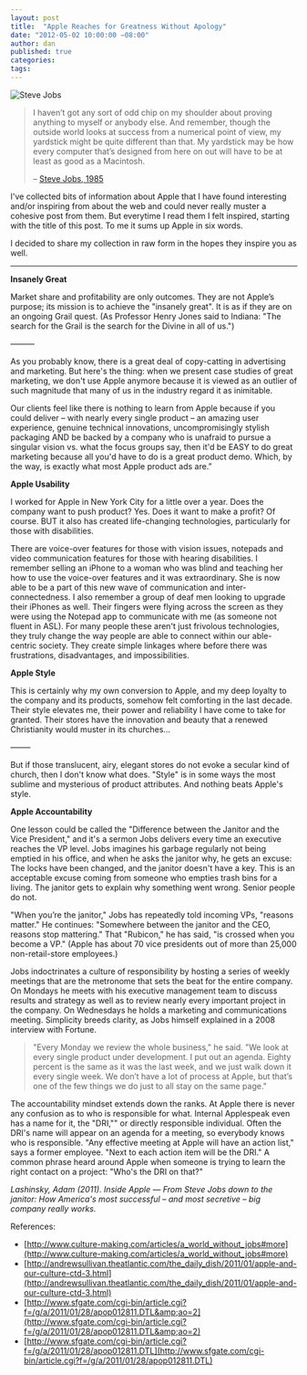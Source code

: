 ```yaml
---
layout: post
title:  "Apple Reaches for Greatness Without Apology"
date: "2012-05-02 10:00:00 −08:00"
author: dan
published: true
categories:
tags:
---
```


<div class="row">
  <div class="col-md-6">
    <img class="lazy img-rounded img-responsive" alt="Steve Jobs" data-original="https://dl.dropboxusercontent.com/u/300203/blog-images/SteveJobsCloseUp.jpg">
  </div>
  <div class="col-md-6">
    <blockquote>
      <p>I haven’t got any sort of odd chip on my shoulder about proving anything to myself or anybody else.  And remember, though the outside world looks at success from a numerical point of view, my yardstick might be quite different than that.  My yardstick may be how every computer that’s designed from here on out will have to be at least as good as a Macintosh.</p>
      <p>– <a href="http://www.newsweek.com/1985/09/30/jobs-talks-about-his-rise-and-fall.print.html">Steve Jobs, 1985</a></p>
    </blockquote>
  </div>
</div>

<!-- more -->

I've collected bits of information about Apple that I have found interesting and/or inspiring from about the web and could never really muster a cohesive post from them.  But everytime I read them I felt inspired, starting with the title of this post. To me it sums up Apple in six words.

I decided to share my collection in raw form in the hopes they inspire you as well.

* * *

**Insanely Great**

Market share and profitability are only outcomes. They are not Apple’s purpose; its mission is to achieve the "insanely great".  It is as if they are on an ongoing Grail quest. (As Professor Henry Jones said to Indiana: "The search for the Grail is the search for the Divine in all of us.")

&#8212;&#8212;&#8212;

As you probably know, there is a great deal of copy-catting in advertising and marketing. But here's the thing: when we present case studies of great marketing, we don't use Apple anymore because it is viewed as an outlier of such magnitude that many of us in the industry regard it as inimitable.

Our clients feel like there is nothing to learn from Apple because if you could deliver &#8211; with nearly every single product &#8211; an amazing user experience, genuine technical innovations, uncompromisingly stylish packaging AND be backed by a company who is unafraid to pursue a singular vision vs. what the focus groups say, then it'd be EASY to do great marketing because all you'd have to do is a great product demo.  Which, by the way, is exactly what most Apple product ads are.”

**Apple Usability**

I worked for Apple in New York City for a little over a year. Does the company want to push product? Yes. Does it want to make a profit? Of course.  BUT it also has created life-changing technologies, particularly for those with disabilities.

There are voice-over features for those with vision issues, notepads and video communication features for those with hearing disabilities. I remember selling an iPhone to a woman who was blind and teaching her how to use the voice-over features and it was extraordinary. She is now able to be a part of this new wave of communication and inter-connectedness. I also remember a group of deaf men looking to upgrade their iPhones as well. Their fingers were flying across the screen as they were using the Notepad app to communicate with me (as someone not fluent in ASL). For many people these aren't just frivolous technologies, they truly change the way people are able to connect within our able-centric society. They create simple linkages where before there was frustrations, disadvantages, and impossibilities.

**Apple Style**

This is certainly why my own conversion to Apple, and my deep loyalty to the company and its products, somehow felt comforting in the last decade. Their style elevates me, their power and reliability I have come to take for granted. Their stores have the innovation and beauty that a renewed Christianity would muster in its churches…

&#8212;&#8212;&#8211;

But if those translucent, airy, elegant stores do not evoke a secular kind of church, then I don't know what does.  "Style" is in some ways the most sublime and mysterious of product attributes.  And nothing beats Apple's style.

**Apple Accountability**

One lesson could be called the "Difference between the Janitor and the Vice President," and it's a sermon Jobs delivers every time an executive reaches the VP level.  Jobs imagines his garbage regularly not being emptied in his office, and when he asks the janitor why, he gets an excuse: The locks have been changed, and the janitor doesn't have a key. This is an acceptable excuse coming from someone who empties trash bins for a living. The janitor gets to explain why something went wrong.  Senior people do not.

"When you’re the janitor," Jobs has repeatedly told incoming VPs, "reasons matter." He continues: "Somewhere between the janitor and the CEO, reasons stop mattering." That "Rubicon," he has said, "is crossed when you become a VP." (Apple has about 70 vice presidents out of more than 25,000 non-retail-store employees.)

Jobs indoctrinates a culture of responsibility by hosting a series of weekly meetings that are the metronome that sets the beat for the entire company. On Mondays he meets with his executive management team to discuss results and strategy as well as to review nearly every important project in the company. On Wednesdays he holds a marketing and communications meeting. Simplicity breeds clarity, as Jobs himself explained in a 2008 interview with Fortune.

> "Every Monday we review the whole business," he said. "We look at 
> every single product under development. I put out an agenda. 
> Eighty percent is the same as it was the last week, and we just 
> walk down it every single week. We don’t have a lot of process at 
> Apple, but that’s one of the few things we do just to all stay on 
> the same page."

The accountability mindset extends down the ranks. At Apple there is never any confusion as to who is responsible for what. Internal Applespeak even has a name for it, the "DRI,"" or directly responsible individual.  Often the DRI's name will appear on an agenda for a meeting, so everybody knows who is responsible. "Any effective meeting at Apple will have an action list," says a former employee. "Next to each action item will be the DRI." A common phrase heard around Apple when someone is trying to learn the right contact on a project: "Who's the DRI on that?"

_Lashinsky, Adam (2011). Inside Apple &#8212; From Steve Jobs down to the janitor: How America's most successful &#8211; and most secretive &#8211; big company really works._

References:

*   [http://www.culture-making.com/articles/a_world_without_jobs#more](http://www.culture-making.com/articles/a_world_without_jobs#more)
*   [http://andrewsullivan.theatlantic.com/the_daily_dish/2011/01/apple-and-our-culture-ctd-3.html](http://andrewsullivan.theatlantic.com/the_daily_dish/2011/01/apple-and-our-culture-ctd-3.html)
*   [http://www.sfgate.com/cgi-bin/article.cgi?f=/g/a/2011/01/28/apop012811.DTL&amp;ao=2](http://www.sfgate.com/cgi-bin/article.cgi?f=/g/a/2011/01/28/apop012811.DTL&amp;ao=2)
*   [http://www.sfgate.com/cgi-bin/article.cgi?f=/g/a/2011/01/28/apop012811.DTL](http://www.sfgate.com/cgi-bin/article.cgi?f=/g/a/2011/01/28/apop012811.DTL)
